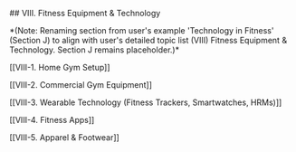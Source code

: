 \#\# VIII. Fitness Equipment & Technology

\*(Note: Renaming section from user's example 'Technology in Fitness' (Section J) to align with user's detailed topic list (VIII) Fitness Equipment & Technology. Section J remains placeholder.)\*

[[VIII-1. Home Gym Setup]]

[[VIII-2. Commercial Gym Equipment]]

[[VIII-3. Wearable Technology (Fitness Trackers, Smartwatches, HRMs)]]

[[VIII-4. Fitness Apps]]

[[VIII-5. Apparel & Footwear]]